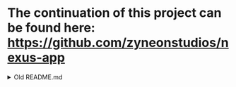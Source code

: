 # The continuation of this project can be found here: https://github.com/zyneonstudios/nexus-app

<details>
  <summary>Old README.md</summary>
  Zyneon Application ```2024.11(.1) (Optimus)``` [Download latest version](https://github.com/danieldieeins/Zyneon-Application/releases/latest)
  <br>`Contributions are welcome!`
  
  Download the Zyneon Application from https://github.com/danieldieeins/Zyneon-Application/releases and https://nexus.zyneonstudios.com/application only! All other sources are not verified and we assume no liability!
  
  ---
  ![Zyneon Application logo and text](https://i.ibb.co/tsKhXtB/23.png)
  by [Zyneon Studios](https://www.zyneonstudios.com). Metadata and update repository: [here](https://github.com/danieldieeins/ZyneonApplicationContent)
  ---
  Supported platforms:
  ![Zyneon Application logo and text](https://i.ibb.co/FK4LNHm/platforms.png)
  ---
  # Description
  The Zyneon Application allows you to create, launch, manage, download and share Minecraft instances and modpacks. It supports a variety of Minecraft versions and has integrations for CurseForge and Modrinth. Install shaders, mods, resource packs and much more in the Zyneon Application.
  
  ---
  # Web version (alpha)
  The application also has a version that can be easily accessed from an Internet browser. This is currently still in a very early alpha phase and is missing a lot of features.
  
  [Click here to open web version](https://www.zyneonstudios.com/nexus/app)
  
  ---
  [<img src="https://i.ibb.co/nBLzRMT/download.png">](https://github.com/danieldieeins/Zyneon-Application/releases/latest)
  
  ---
  # Images
  ![Zyneon application start screen](https://i.ibb.co/GJqWk0n/start.png)
  ![Zyneon application general settings](https://i.ibb.co/8Xcbj6N/general.png)
  ![Zyneon application global settings](https://i.ibb.co/MChrbNt/global.png)
  ![Zyneon application profile settings](https://i.ibb.co/YcZkyf6/profile.png)
  ![Zyneon application instance view](https://i.ibb.co/g7v9bzt/zyneonplus.png)
  ![Zyneon application instance creator](https://i.ibb.co/nLv9k26/creator.png)
  ![Zyneon application instance content manager](https://i.ibb.co/DL16dk4/mods.png)
  ![Zyneon application resources page](https://i.ibb.co/ys5tdv9/resources.png)
  ![Zyneon application official packs](https://i.ibb.co/RchrH1j/official.png)
</details>
